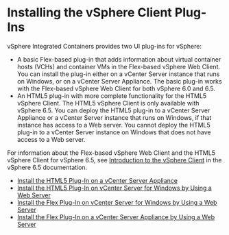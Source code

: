# Installing the vSphere Client Plug-Ins #

vSphere Integrated Containers provides two UI plug-ins for vSphere:

- A basic Flex-based plug-in that adds information about virtual container hosts (VCHs) and container VMs in the Flex-based vSphere Web Client. You can install the plug-in either on a vCenter Server instance that runs on Windows, or on a vCenter Server Appliance. The basic plug-in works with the Flex-based vSphere Web Client for both vSphere 6.0 and 6.5.
- An HTML5 plug-in with more complete functionality for the HTML5 vSphere Client. The HTML5 vSphere Client is only available with vSphere 6.5. You can deploy the HTML5 plug-in to a vCenter Server Appliance or a vCenter Server instance that runs on Windows, if that instance has access to a Web server. You cannot deploy the HTML5 plug-in to a vCenter Server instance on Windows that does not have access to a Web server.  

For information about the Flex-based vSphere Web Client and the HTML5 vSphere Client for vSphere 6.5, see [Introduction to the vSphere Client](https://pubs.vmware.com/vsphere-65/topic/com.vmware.wcsdk.pg.doc/GUID-3379D310-7802-4B62-8292-D11D928459FC.md) in the vSphere 6.5 documentation.

* [Install the HTML5 Plug-In on a vCenter Server Appliance](plugin_h5_vcsa.md)
* [Install the HTML5 Plug-In on vCenter Server for Windows by Using a Web Server](plugin_h5_vc_web.md)
* [Install the Flex Plug-In on vCenter Server for Windows by Using a Web Server](plugin_vc_web.md)
* [Install the Flex Plug-In on a vCenter Server Appliance by Using a Web Server](plugin_vcsa_web.md)